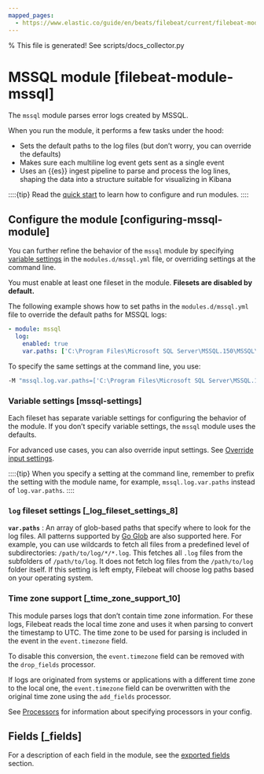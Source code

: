 ```yaml
---
mapped_pages:
  - https://www.elastic.co/guide/en/beats/filebeat/current/filebeat-module-mssql.html
---
```


% This file is generated! See scripts/docs_collector.py

# MSSQL module [filebeat-module-mssql]

The `mssql` module parses error logs created by MSSQL.

When you run the module, it performs a few tasks under the hood:

* Sets the default paths to the log files (but don’t worry, you can override the defaults)
* Makes sure each multiline log event gets sent as a single event
* Uses an {{es}} ingest pipeline to parse and process the log lines, shaping the data into a structure suitable for visualizing in Kibana

::::{tip}
Read the [quick start](/reference/filebeat/filebeat-installation-configuration.md) to learn how to configure and run modules.
::::



## Configure the module [configuring-mssql-module]

You can further refine the behavior of the `mssql` module by specifying [variable settings](#mssql-settings) in the `modules.d/mssql.yml` file, or overriding settings at the command line.

You must enable at least one fileset in the module. **Filesets are disabled by default.**

The following example shows how to set paths in the `modules.d/mssql.yml` file to override the default paths for MSSQL logs:

```yaml
- module: mssql
  log:
    enabled: true
    var.paths: ['C:\Program Files\Microsoft SQL Server\MSSQL.150\MSSQL\LOG\ERRORLOG*']
```

To specify the same settings at the command line, you use:

```sh
-M "mssql.log.var.paths=['C:\Program Files\Microsoft SQL Server\MSSQL.150\MSSQL\LOG\ERRORLOG*']"
```


### Variable settings [mssql-settings]

Each fileset has separate variable settings for configuring the behavior of the module. If you don’t specify variable settings, the `mssql` module uses the defaults.

For advanced use cases, you can also override input settings. See [Override input settings](/reference/filebeat/advanced-settings.md).

::::{tip}
When you specify a setting at the command line, remember to prefix the setting with the module name, for example, `mssql.log.var.paths` instead of `log.var.paths`.
::::



### `log` fileset settings [_log_fileset_settings_8]

**`var.paths`**
:   An array of glob-based paths that specify where to look for the log files. All patterns supported by [Go Glob](https://golang.org/pkg/path/filepath/#Glob) are also supported here. For example, you can use wildcards to fetch all files from a predefined level of subdirectories: `/path/to/log/*/*.log`. This fetches all `.log` files from the subfolders of `/path/to/log`. It does not fetch log files from the `/path/to/log` folder itself. If this setting is left empty, Filebeat will choose log paths based on your operating system.


### Time zone support [_time_zone_support_10]

This module parses logs that don’t contain time zone information. For these logs, Filebeat reads the local time zone and uses it when parsing to convert the timestamp to UTC. The time zone to be used for parsing is included in the event in the `event.timezone` field.

To disable this conversion, the `event.timezone` field can be removed with the `drop_fields` processor.

If logs are originated from systems or applications with a different time zone to the local one, the `event.timezone` field can be overwritten with the original time zone using the `add_fields` processor.

See [Processors](/reference/filebeat/filtering-enhancing-data.md) for information about specifying processors in your config.

## Fields [_fields]

For a description of each field in the module, see the [exported fields](/reference/filebeat/exported-fields-mssql.md) section.
